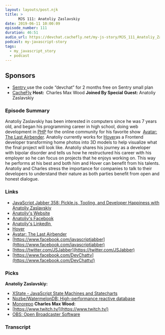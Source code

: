 ```yaml
---
layout: layouts/post.njk
title: >
      MJS 111: Anatoliy Zaslavskiy
date: 2019-06-11 10:00:09
episode_number: 111
duration: 46:51
audio_url: https://devchat.cachefly.net/my-js-story/MJS_111_Anatoliy_Zaslavskiy.mp3
podcast: my-javascript-story
tags: 
  - my_javascript_story
  - podcast
---
```


## **Sponsors**

- [Sentry&nbsp;](http://sentry.io/)use the code “devchat” for 2 months free on Sentry small plan
- [CacheFly](https://www.cachefly.com/)
**Host:&nbsp;** Charles Max Wood **Joined By Special Guest:** Anatoliy Zaslavskiy
### **Episode Summary**
Anatoliy Zaslavskiy has been interested in computers since he was 7 years old, and began his programming career in high school, doing web development in [PHP](https://php.net/) for the online community for his favorite show&nbsp; [Avatar: The Last Airbender](https://www.imdb.com/title/tt0417299/). Anatoliy currently works for [Hover](https://hover.to)as a Frontend developer transforming home photos into 3D models to help visualize what the final project will look like. Anatoliy shares his journey as a developer with bipolar disorder and tells us how he restructured his career with his employer&nbsp;so he can focus on projects that he enjoys working on. This way he performs at his best and both him and Hover can benefit from his talents. Anatoliy and Charles stress the importance for companies to talk to their developers to understand their nature as both parties benefit from open and honest dialogue.
### **Links**

- [JavaScript Jabber 358: Pickle.js, Tooling, and Developer Happiness with Anatoliy Zaslavskiy](https://devchat.tv/react-round-up/rru-064-optimizing-for-performance-in-react-with-aggelos-arvanitakis/)
- [Anatoliy's Website](https://tolicodes.com/)
- [Anatoliy's Facebook](https://www.facebook.com/tolicodes)
- [Anatoliy's LinkedIn&nbsp;](https://www.linkedin.com/in/tolicodes)
- [Hover](https://hover.to)
- [Avatar: The Last Airbender](https://www.imdb.com/title/tt0417299/)
- [https://www.facebook.com/javascriptjabber](https://www.facebook.com/javascriptjabber)
- [https://twitter.com/JSJabber](https://twitter.com/JSJabber)
- [https://www.facebook.com/DevChattv](https://www.facebook.com/DevChattv/)

### **Picks**
 **Anatoliy Zaslavskiy:**
- [XState - JavaScript State Machines and Statecharts](https://xstate.js.org/)
- [Nozbe/WatermelonDB: High-performance reactive database](https://github.com/Nozbe/WatermelonDB)
- [Monorepo](https://en.wikipedia.org/wiki/Monorepo)
**Charles Max Wood:**
- [https://www.twitch.tv/](https://www.twitch.tv/)
- [OBS: Open Broadcaster Software](https://obsproject.com/)


### Transcript



